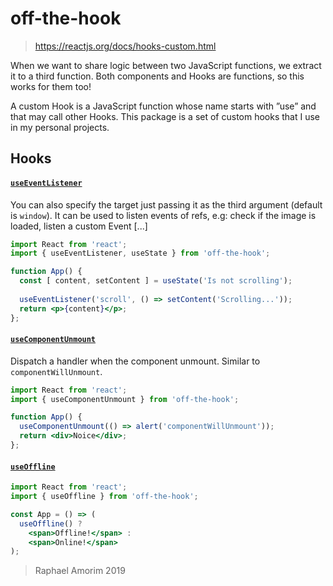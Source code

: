 # off-the-hook

> https://reactjs.org/docs/hooks-custom.html

When we want to share logic between two JavaScript functions, we extract it to a third function. Both components and Hooks are functions, so this works for them too!

A custom Hook is a JavaScript function whose name starts with ”use” and that may call other Hooks. This package is a set of custom hooks that I use in my personal projects.

## Hooks

#### [`useEventListener`](#useeventlistener)

You can also specify the target just passing it as the third argument (default is `window`). It can be used to listen events of refs, e.g: check if the image is loaded, listen a custom Event [...]

```jsx
import React from 'react';
import { useEventListener, useState } from 'off-the-hook';

function App() {
  const [ content, setContent ] = useState('Is not scrolling');
  
  useEventListener('scroll', () => setContent('Scrolling...'));
  return <p>{content}</p>;
};
```

#### [`useComponentUnmount`](#usecomponentunmount)

Dispatch a handler when the component unmount. Similar to `componentWillUnmount`.

```jsx
import React from 'react';
import { useComponentUnmount } from 'off-the-hook';

function App() {  
  useComponentUnmount(() => alert('componentWillUnmount'));
  return <div>Noice</div>;
};
```

#### [`useOffline`](#useoffline)

```jsx
import React from 'react';
import { useOffline } from 'off-the-hook';

const App = () => (
  useOffline() ?
    <span>Offline!</span> :
    <span>Online!</span>
);
```

> Raphael Amorim 2019
